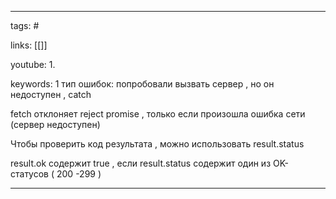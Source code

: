 ____

tags: #

links: [[]]

youtube: 
1. 

keywords:
1 тип ошибок:
попробовали вызвать сервер , но он недоступен , 
catch


fetch отклоняет reject promise , только если произошла ошибка сети (сервер недоступен)

Чтобы проверить код результата , можно использовать result.status 

result.ok содержит true , если result.status содержит один из OK-статусов ( 200 -299 )
_____

